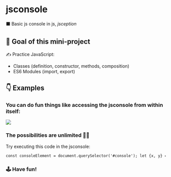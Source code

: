 # jsconsole

⬛ Basic js console in js, _jsception_

## 🎯 Goal of this mini-project

✍ Practice JavaScript:

- Classes (definition, constructor, methods, composition)
- ES6 Modules (import, export)

## 👇 Examples

### You can do fun things like accessing the jsconsole from within itself:

<img style="max-width:70ch" src="https://user-images.githubusercontent.com/64347790/121444356-45939580-c987-11eb-9434-b63ff28e9e59.png" />

### The possibilities are unlimited 🧙‍♂️

Try executing this code in the jsconsole:

```txt
const consoleElement = document.querySelector('#console'); let {x, y} = consoleElement.getBoundingClientRect(); const updateConsolePosition = (x, y) => { consoleElement.style.top = `${y}px`; consoleElement.style.left = `${x}px` }; updateConsolePosition(x, y); consoleElement.style.position = "absolute"; const movementSpeed = 10; let key = ''; jsconsole.input.addEventListener("keydown", (e) => key = e.key); jsconsole.input.addEventListener("keyup", (e) => key = ""); setInterval(() => { switch(key) { case "w": { y -= movementSpeed; break; } case "s": { y += movementSpeed; break; } case "a": { x -= movementSpeed; break; } case "d": { x += movementSpeed; break; } default: break; } updateConsolePosition(x, y); }, 17); jsconsole.clear(); "Use the WASD keys to control the jsconsole!"
```

### 🕹 Have fun!
